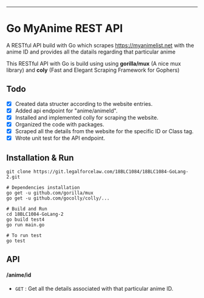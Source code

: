 
--- 
# Go MyAnime REST API 
A RESTful API build with Go which scrapes https://myanimelist.net with the anime ID and provides all the datails regarding that particular anime 

This RESTful API with Go is build using using **gorilla/mux** (A nice mux library) and **coly** (Fast and Elegant Scraping Framework for Gophers)

## Todo

- [x] Created data structer according to the website entries.
- [x] Added api endpoint for "anime/animeId".
- [x] Installed and implemented colly for scraping the website.
- [x] Organized the code with packages.
- [x] Scraped all the details from the website for the specific ID or Class tag.
- [x] Wrote unit test for the API endpoint.

## Installation & Run
```
git clone https://git.legalforcelaw.com/18BLC1084/18BLC1084-GoLang-2.git
```
```
# Dependencies installation
go get -u github.com/gorilla/mux
go get -u github.com/gocolly/colly/...
```

```
# Build and Run
cd 18BLC1084-GoLang-2
go build test4
go run main.go

```
```
# To run test
go test
```


## API

#### /anime/id
* `GET` : Get all the details associated with that particular anime ID.
